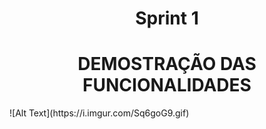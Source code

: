   <h1 align="center">  Sprint 1 </h1>


   <h1 align = "center"> DEMOSTRAÇÃO DAS FUNCIONALIDADES </h1>

   <p align "center">
   ![Alt Text](https://i.imgur.com/Sq6goG9.gif)

   


